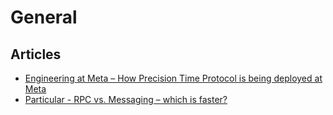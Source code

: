 # General

## Articles

- [Engineering at Meta – How Precision Time Protocol is being deployed at Meta](hhttps://engineering.fb.com/2022/11/21/production-engineering/precision-time-protocol-at-meta/)
- [Particular - RPC vs. Messaging – which is faster?](https://particular.net/blog/rpc-vs-messaging-which-is-faster)

&nbsp;
